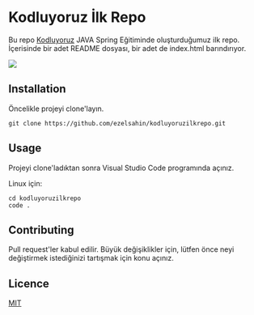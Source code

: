 # Kodluyoruz İlk Repo



Bu repo [Kodluyoruz](https://www.kodluyoruz.org) JAVA Spring Eğitiminde oluşturduğumuz ilk repo. İçerisinde bir adet README dosyası, bir adet de index.html barındırıyor.



![](https://raw.githubusercontent.com/ezelsahin/kodluyoruzilkrepo/main/figures/firstrepo.png)





## Installation



Öncelikle projeyi clone'layın.



```
git clone https://github.com/ezelsahin/kodluyoruzilkrepo.git
```



## Usage



Projeyi clone'ladıktan sonra Visual Studio Code programında açınız.



Linux için:



```
cd kodluyoruzilkrepo
code .
```



## Contributing



Pull request'ler kabul edilir. Büyük değişiklikler için, lütfen önce neyi değiştirmek istediğinizi tartışmak için konu açınız.



## Licence 



[MIT](https://choosealicense.com/licenses/mit/)



